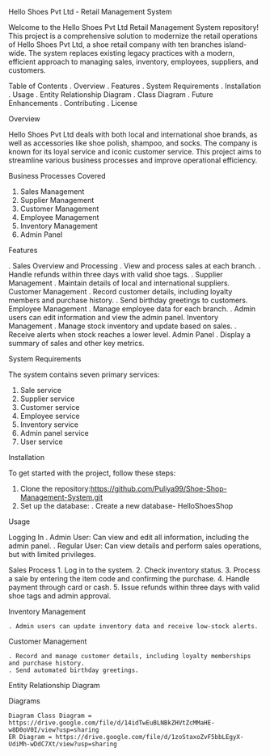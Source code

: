 Hello Shoes Pvt Ltd - Retail Management System

Welcome to the Hello Shoes Pvt Ltd Retail Management System repository! This project is a comprehensive solution to modernize the retail operations of Hello Shoes Pvt Ltd, a shoe retail company with ten branches island-wide. The system replaces existing legacy practices with a modern, efficient approach to managing sales, inventory, employees, suppliers, and customers.

Table of Contents
. Overview
. Features
. System Requirements
. Installation
. Usage
. Entity Relationship Diagram
. Class Diagram
. Future Enhancements
. Contributing
. License

Overview

Hello Shoes Pvt Ltd deals with both local and international shoe brands, as well as accessories like shoe polish, shampoo, and socks. The company is known for its loyal service and iconic customer service. This project aims to streamline various business processes and improve operational efficiency.

Business Processes Covered

1. Sales Management
2. Supplier Management
3. Customer Management
4. Employee Management
5. Inventory Management
6. Admin Panel

Features

. Sales Overview and Processing
	. View and process sales at each branch.
	. Handle refunds within three days with valid shoe tags.
. Supplier Management
	. Maintain details of local and international suppliers.
Customer Management
	. Record customer details, including loyalty members and purchase history.
	. Send birthday greetings to customers.
Employee Management
	. Manage employee data for each branch.
	. Admin users can edit information and view the admin panel.
Inventory Management
	. Manage stock inventory and update based on sales.
	. Receive alerts when stock reaches a lower level.
Admin Panel
	. Display a summary of sales and other key metrics.
	
System Requirements

The system contains seven primary services:

1. Sale service
2. Supplier service
3. Customer service
4. Employee service
5. Inventory service
6. Admin panel service
7. User service

Installation

To get started with the project, follow these steps:

1. Clone the repository:https://github.com/Puliya99/Shoe-Shop-Management-System.git
2. Set up the database:
	. Create a new database- HelloShoesShop
	
Usage

Logging In
	. Admin User: Can view and edit all information, including the admin panel.
	. Regular User: Can view details and perform sales operations, but with limited privileges.
	
Sales Process
	1. Log in to the system.
	2. Check inventory status.
	3. Process a sale by entering the item code and confirming the purchase.
	4. Handle payment through card or cash.
	5. Issue refunds within three days with valid shoe tags and admin approval.

Inventory Management

	. Admin users can update inventory data and receive low-stock alerts.
	
Customer Management

	. Record and manage customer details, including loyalty memberships and purchase history.
	. Send automated birthday greetings.
Entity Relationship Diagram

Diagrams

	Diagram Class Diagram = https://drive.google.com/file/d/14idTwEuBLNBkZHVtZcMMaHE-w8D0oV0I/view?usp=sharing 
	ER Diagram = https://drive.google.com/file/d/1zoStaxoZvF5bbLEgyX-UdiMh-wDdC7Xt/view?usp=sharing
